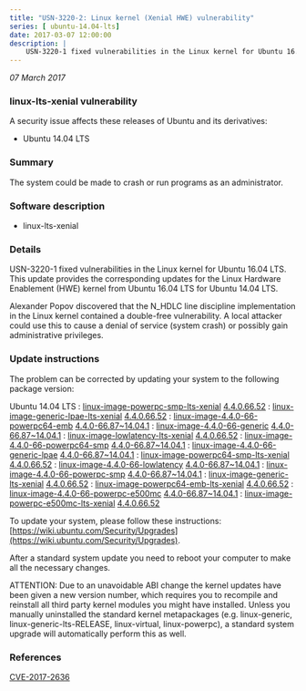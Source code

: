 ```yaml
---
title: "USN-3220-2: Linux kernel (Xenial HWE) vulnerability"
series: [ ubuntu-14.04-lts]
date: 2017-03-07 12:00:00
description: |
    USN-3220-1 fixed vulnerabilities in the Linux kernel for Ubuntu 16.04 LTS. This update provides the corresponding updates for the Linux Hardware Enablement (HWE) kernel from Ubuntu 16.04 LTS for Ubuntu 14.04 LTS.
--- 
```

 
 

*07 March 2017*

### linux-lts-xenial vulnerability

A security issue affects these releases of Ubuntu and its derivatives:

* Ubuntu 14.04 LTS

### Summary

The system could be made to crash or run programs as an administrator. 

### Software description

* linux-lts-xenial 

### Details

USN-3220-1 fixed vulnerabilities in the Linux kernel for Ubuntu 16.04 LTS. This update provides the corresponding updates for the Linux Hardware Enablement (HWE) kernel from Ubuntu 16.04 LTS for Ubuntu 14.04 LTS.

Alexander Popov discovered that the N_HDLC line discipline implementation in the Linux kernel contained a double-free vulnerability. A local attacker could use this to cause a denial of service (system crash) or possibly gain administrative privileges. 

### Update instructions

The problem can be corrected by updating your system to the following package version:

Ubuntu 14.04 LTS
 : [linux-image-powerpc-smp-lts-xenial](https://launchpad.net/ubuntu/+source/linux-lts-xenial) <span> [4.4.0.66.52](https://launchpad.net/ubuntu/+source/linux-lts-xenial/4.4.0-66.87~14.04.1) </span> 
 : [linux-image-generic-lpae-lts-xenial](https://launchpad.net/ubuntu/+source/linux-lts-xenial) <span> [4.4.0.66.52](https://launchpad.net/ubuntu/+source/linux-lts-xenial/4.4.0-66.87~14.04.1) </span> 
 : [linux-image-4.4.0-66-powerpc64-emb](https://launchpad.net/ubuntu/+source/linux-lts-xenial) <span> [4.4.0-66.87~14.04.1](https://launchpad.net/ubuntu/+source/linux-lts-xenial/4.4.0-66.87~14.04.1) </span> 
 : [linux-image-4.4.0-66-generic](https://launchpad.net/ubuntu/+source/linux-lts-xenial) <span> [4.4.0-66.87~14.04.1](https://launchpad.net/ubuntu/+source/linux-lts-xenial/4.4.0-66.87~14.04.1) </span> 
 : [linux-image-lowlatency-lts-xenial](https://launchpad.net/ubuntu/+source/linux-lts-xenial) <span> [4.4.0.66.52](https://launchpad.net/ubuntu/+source/linux-lts-xenial/4.4.0-66.87~14.04.1) </span> 
 : [linux-image-4.4.0-66-powerpc64-smp](https://launchpad.net/ubuntu/+source/linux-lts-xenial) <span> [4.4.0-66.87~14.04.1](https://launchpad.net/ubuntu/+source/linux-lts-xenial/4.4.0-66.87~14.04.1) </span> 
 : [linux-image-4.4.0-66-generic-lpae](https://launchpad.net/ubuntu/+source/linux-lts-xenial) <span> [4.4.0-66.87~14.04.1](https://launchpad.net/ubuntu/+source/linux-lts-xenial/4.4.0-66.87~14.04.1) </span> 
 : [linux-image-powerpc64-smp-lts-xenial](https://launchpad.net/ubuntu/+source/linux-lts-xenial) <span> [4.4.0.66.52](https://launchpad.net/ubuntu/+source/linux-lts-xenial/4.4.0-66.87~14.04.1) </span> 
 : [linux-image-4.4.0-66-lowlatency](https://launchpad.net/ubuntu/+source/linux-lts-xenial) <span> [4.4.0-66.87~14.04.1](https://launchpad.net/ubuntu/+source/linux-lts-xenial/4.4.0-66.87~14.04.1) </span> 
 : [linux-image-4.4.0-66-powerpc-smp](https://launchpad.net/ubuntu/+source/linux-lts-xenial) <span> [4.4.0-66.87~14.04.1](https://launchpad.net/ubuntu/+source/linux-lts-xenial/4.4.0-66.87~14.04.1) </span> 
 : [linux-image-generic-lts-xenial](https://launchpad.net/ubuntu/+source/linux-lts-xenial) <span> [4.4.0.66.52](https://launchpad.net/ubuntu/+source/linux-lts-xenial/4.4.0-66.87~14.04.1) </span> 
 : [linux-image-powerpc64-emb-lts-xenial](https://launchpad.net/ubuntu/+source/linux-lts-xenial) <span> [4.4.0.66.52](https://launchpad.net/ubuntu/+source/linux-lts-xenial/4.4.0-66.87~14.04.1) </span> 
 : [linux-image-4.4.0-66-powerpc-e500mc](https://launchpad.net/ubuntu/+source/linux-lts-xenial) <span> [4.4.0-66.87~14.04.1](https://launchpad.net/ubuntu/+source/linux-lts-xenial/4.4.0-66.87~14.04.1) </span> 
 : [linux-image-powerpc-e500mc-lts-xenial](https://launchpad.net/ubuntu/+source/linux-lts-xenial) <span> [4.4.0.66.52](https://launchpad.net/ubuntu/+source/linux-lts-xenial/4.4.0-66.87~14.04.1) </span> 

To update your system, please follow these instructions: [https://wiki.ubuntu.com/Security/Upgrades](https://wiki.ubuntu.com/Security/Upgrades).

After a standard system update you need to reboot your computer to make all the necessary changes.

ATTENTION: Due to an unavoidable ABI change the kernel updates have been given a new version number, which requires you to recompile and reinstall all third party kernel modules you might have installed. Unless you manually uninstalled the standard kernel metapackages (e.g. linux-generic, linux-generic-lts-RELEASE, linux-virtual, linux-powerpc), a standard system upgrade will automatically perform this as well. 

### References

 
 [CVE-2017-2636](http://people.ubuntu.com/~ubuntu-security/cve/CVE-2017-2636)
 

